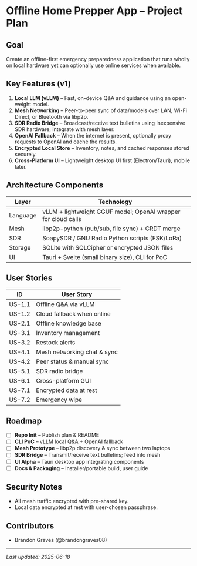 # Offline Home Prepper App – Project Plan

## Goal
Create an offline-first emergency preparedness application that runs wholly on local hardware yet can optionally use online services when available.

## Key Features (v1)
1. **Local LLM (vLLM)** – Fast, on-device Q&A and guidance using an open-weight model.
2. **Mesh Networking** – Peer-to-peer sync of data/models over LAN, Wi-Fi Direct, or Bluetooth via libp2p.
3. **SDR Radio Bridge** – Broadcast/receive text bulletins using inexpensive SDR hardware; integrate with mesh layer.
4. **OpenAI Fallback** – When the internet is present, optionally proxy requests to OpenAI and cache the results.
5. **Encrypted Local Store** – Inventory, notes, and cached responses stored securely.
6. **Cross-Platform UI** – Lightweight desktop UI first (Electron/Tauri), mobile later.

## Architecture Components
| Layer | Technology |
|-------|------------|
| Language | vLLM + lightweight GGUF model; OpenAI wrapper for cloud calls |
| Mesh | libp2p-python (pub/sub, file sync) + CRDT merge |
| SDR | SoapySDR / GNU Radio Python scripts (FSK/LoRa) |
| Storage | SQLite with SQLCipher or encrypted JSON files |
| UI | Tauri + Svelte (small binary size), CLI for PoC |

## User Stories

| ID | User Story |
|----|------------|
| US-1.1 | Offline Q&A via vLLM |
| US-1.2 | Cloud fallback when online |
| US-2.1 | Offline knowledge base |
| US-3.1 | Inventory management |
| US-3.2 | Restock alerts |
| US-4.1 | Mesh networking chat & sync |
| US-4.2 | Peer status & manual sync |
| US-5.1 | SDR radio bridge |
| US-6.1 | Cross-platform GUI |
| US-7.1 | Encrypted data at rest |
| US-7.2 | Emergency wipe |

## Roadmap
- [ ] **Repo Init** – Publish plan & README
- [ ] **CLI PoC** – vLLM local Q&A + OpenAI fallback
- [ ] **Mesh Prototype** – libp2p discovery & sync between two laptops
- [ ] **SDR Bridge** – Transmit/receive text bulletins; feed into mesh
- [ ] **UI Alpha** – Tauri desktop app integrating components
- [ ] **Docs & Packaging** – Installer/portable build, user guide

## Security Notes
- All mesh traffic encrypted with pre-shared key.
- Local data encrypted at rest with user-chosen passphrase.

## Contributors
- Brandon Graves (@brandongraves08)

---
*Last updated: 2025-06-18*
